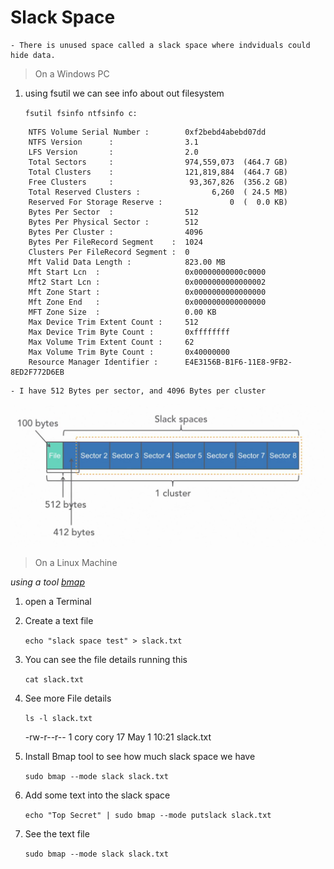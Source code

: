 # Slack Space

    - There is unused space called a slack space where indviduals could hide data.

> On a Windows PC

1. using fsutil we can see info about out filesystem

    `fsutil fsinfo ntfsinfo c:`

```CMD
    NTFS Volume Serial Number :        0xf2bebd4abebd07dd
    NTFS Version      :                3.1
    LFS Version       :                2.0
    Total Sectors     :                974,559,073  (464.7 GB)
    Total Clusters    :                121,819,884  (464.7 GB)
    Free Clusters     :                 93,367,826  (356.2 GB)
    Total Reserved Clusters :                6,260  ( 24.5 MB)
    Reserved For Storage Reserve :               0  (  0.0 KB)
    Bytes Per Sector  :                512
    Bytes Per Physical Sector :        512
    Bytes Per Cluster :                4096
    Bytes Per FileRecord Segment    :  1024
    Clusters Per FileRecord Segment :  0
    Mft Valid Data Length :            823.00 MB
    Mft Start Lcn  :                   0x00000000000c0000
    Mft2 Start Lcn :                   0x0000000000000002
    Mft Zone Start :                   0x0000000000000000
    Mft Zone End   :                   0x0000000000000000
    MFT Zone Size  :                   0.00 KB
    Max Device Trim Extent Count :     512
    Max Device Trim Byte Count :       0xffffffff
    Max Volume Trim Extent Count :     62
    Max Volume Trim Byte Count :       0x40000000
    Resource Manager Identifier :      E4E3156B-B1F6-11E8-9FB2-8ED2F772D6EB
```

    - I have 512 Bytes per sector, and 4096 Bytes per cluster

![sector image](/_images/slackSpace.PNG)

> On a Linux Machine

*using a tool [bmap](https://github.com/CameronLonsdale/bmap)*

1. open a Terminal

2. Create a text file

    `echo "slack space test" > slack.txt`

3. You can see the file details running this

    `cat slack.txt`

4. See more File details

    `ls -l slack.txt`

    -rw-r--r-- 1 cory cory 17 May  1 10:21 slack.txt

5.  Install Bmap tool to see how much slack space we have

    `sudo bmap --mode slack slack.txt`

6. Add some text into the slack space

    `echo "Top Secret" | sudo bmap --mode putslack slack.txt`

7. See the text file

    `sudo bmap --mode slack slack.txt`

